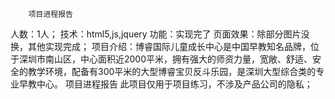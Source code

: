 		项目进程报告
人数：1人；
技术：html5,js,jquery
功能：实现完了
页面效果：除部分图片没换，其他实现完成；
项目介绍：博睿国际儿童成长中心是中国早教知名品牌，位于深圳市南山区，中心面积近2000平米，拥有强大的师资力量，宽敞、舒适、安全的教学环境，配备有300平米的大型博睿宝贝反斗乐园，是深圳大型综合类的专业早教中心。
	项目进程报告
此项目仅用于项目练习，不涉及产品公司的隐私；
